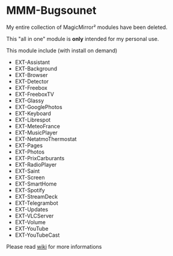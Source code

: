 # MMM-Bugsounet

My entire collection of MagicMirror² modules have been deleted.

This "all in one" module is **only** intended for my personal use.

This module include (with install on demand)

* EXT-Assistant
* EXT-Background
* EXT-Browser
* EXT-Detector
* EXT-Freebox
* EXT-FreeboxTV
* EXT-Glassy
* EXT-GooglePhotos
* EXT-Keyboard
* EXT-Librespot
* EXT-MeteoFrance
* EXT-MusicPlayer
* EXT-NetatmoThermostat
* EXT-Pages
* EXT-Photos
* EXT-PrixCarburants
* EXT-RadioPlayer
* EXT-Saint
* EXT-Screen
* EXT-SmartHome
* EXT-Spotify
* EXT-StreamDeck
* EXT-Telegrambot
* EXT-Updates
* EXT-VLCServer
* EXT-Volume
* EXT-YouTube
* EXT-YouTubeCast

Please read [wiki](https://github.com/bugsounet/MMM-Bugsounet/wiki) for more informations
